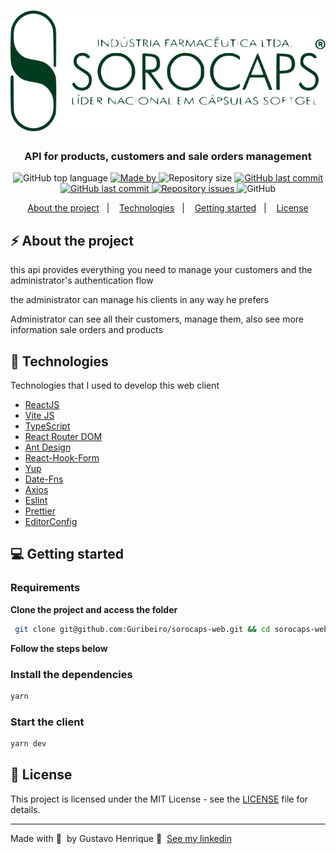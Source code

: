 <h1 align="center">
  <img alt="Logo" src="./.github/sorocaps.png">
</h1>

<h3 align="center">
    API for products, customers and sale orders management
</h3>


<p align="center">
  <img alt="GitHub top language" src="https://img.shields.io/github/languages/top/Guribeiro/sorocaps-web?color=003A1F">
  <a href="https://www.linkedin.com/in/gustavohribeiro/" target="_blank" rel="noopener noreferrer">
    <img alt="Made by" src="https://img.shields.io/badge/made%20by-Gustavo%20Henrique-003A1F">
  </a>
  <img alt="Repository size" src="https://img.shields.io/github/repo-size/Guribeiro/sorocaps-web?color=003A1F">
  <a href="https://github.com/Guribeiro/softwrap-api/commits">
    <img alt="GitHub last commit" src="https://img.shields.io/github/last-commit/Guribeiro/sorocaps-web?color=003A1F">
  </a>
  <a href="https://github.com/Guribeiro/softwrap-api/stargazers">
    <img alt="GitHub last commit" src="https://img.shields.io/github/stars/Guribeiro/sorocaps-web?color=003A1F">
  </a>
  <a href="https://github.com/Guribeiro/softwrap-api/issues">
    <img alt="Repository issues" src="https://img.shields.io/github/issues/Guribeiro/sorocaps-web?color=003A1F">
  </a>
  <img alt="GitHub" src="https://img.shields.io/github/license/Guribeiro/sorocaps-web?color=003A1F">
</p>

<p align="center">
  <a href="#%EF%B8%8F-about-the-project">About the project</a>&nbsp;&nbsp;&nbsp;|&nbsp;&nbsp;&nbsp;
  <a href="#-technologies">Technologies</a>&nbsp;&nbsp;&nbsp;|&nbsp;&nbsp;&nbsp;
  <a href="#-getting-started">Getting started</a>&nbsp;&nbsp;&nbsp;|&nbsp;&nbsp;&nbsp;
  <a href="#-license">License</a>
</p>

## ⚡ About the project

this api provides everything you need to manage your customers and the administrator's authentication flow

the administrator can manage his clients in any way he prefers

Administrator can see all their customers, manage them, also see more information sale orders and products

## 🚀 Technologies

Technologies that I used to develop this web client

- [ReactJS](https://reactjs.org/)
- [Vite JS](https://vitejs.dev/)
- [TypeScript](https://www.typescriptlang.org/)
- [React Router DOM](https://reacttraining.com/react-router/)
- [Ant Design](https://ant.design/docs/react/introduce)
- [React-Hook-Form](https://react-hook-form.com/)
- [Yup](https://github.com/jquense/yup)
- [Date-Fns](https://date-fns.org/)
- [Axios](https://github.com/axios/axios)
- [Eslint](https://eslint.org/)
- [Prettier](https://prettier.io/)
- [EditorConfig](https://editorconfig.org/)

## 💻 Getting started

### Requirements

**Clone the project and access the folder**

```bash
 git clone git@github.com:Guribeiro/sorocaps-web.git && cd sorocaps-web
```

**Follow the steps below**

### Install the dependencies

```bash
yarn
```
### Start the client

```bash
yarn dev
```

## 📝 License

This project is licensed under the MIT License - see the [LICENSE](LICENSE) file for details.

---

Made with 💜 &nbsp;by Gustavo Henrique 👋 &nbsp;[See my linkedin](https://www.linkedin.com/in/gustavohribeiro/)
